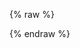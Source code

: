 <!-- Click [here](feed.cvyl.me) to view the webpage in full size. Below is temporary. -->
{% raw %}

  <!-- Import Libraries -->
  <script src="https://unpkg.com/vue@3"></script>
  <script src="https://unpkg.com/tg-blog"></script>
  <link rel="stylesheet" href="https://unpkg.com/tg-blog/dist/style.css">

<!-- Styles & Patches -->
<style>
    #tg-blog-app { font-family: Avenir, Helvetica, Arial, sans-serif }

    /* Icalm Fix: Override img max-width: 100% set in layout.styl */
    #tg-blog-app img { max-width: unset; }

    /* Icalm Fix: overflow-x: hidden breaks infinite scroll */
    .container { overflow-x: unset !important; }
    body { overflow-x: unset !important; }
    .post, .tgb-card, .search {
          background: #fff0ff !important;
    }
    .id, .date, .search, input, ::placeholder {
          color: #f7bdeb !important;
    }
    .tg-blog {
          color: #755c76 !important;
    }
</style>

<!-- Template setup (Paste your data url here) -->
<div id="tg-blog-app">
    <tg-blog posts-url="https://raw.githubusercontent.com/cvyl/blog-feed/gh-pages/exports/menhera7/posts.json"></tg-blog>
</div>

<!-- Vue js setup -->
<script>
const app = Vue.createApp().component("tg-blog", TgBlog.TgBlog)
app.mount('#tg-blog-app')

// Hexo patch: Destroy app when page switched
const interval = setInterval(() => {
    if (!document.getElementById('tg-blog-app')) 
    {
        app.unmount()
        clearInterval(interval)
    }
}, 1000)
</script>

{% endraw %}